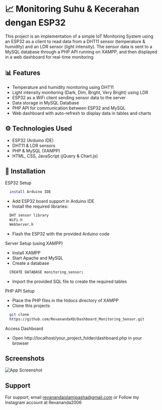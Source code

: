 
# 📈 Monitoring Suhu & Kecerahan dengan ESP32

This project is an implementation of a simple IoT Monitoring System using an ESP32 as a client to read data from a DHT11 sensor (temperature & humidity) and an LDR sensor (light intensity). The sensor data is sent to a MySQL database through a PHP API running on XAMPP, and then displayed in a web dashboard for real-time monitoring


## 📊 Features

- Temperature and humidity monitoring using DHT11
- Light intensity monitoring (Dark, Dim, Bright, Very Bright) using LDR
- ESP32 as a WiFi client sending sensor data to the server
- Data storage in MySQL Database
- PHP API for communication between ESP32 and MySQL
- Web dashboard with auto-refresh to display data in tables and charts


## ⚙️ Technologies Used

- ESP32 (Arduino IDE)
- DHT11 & LDR sensors
- PHP & MySQL (XAMPP)
- HTML, CSS, JavaScript (jQuery & Chart.js)


## 🔧 Installation

ESP32 Setup

```bash
  install Arduino IDE
```
- Add ESP32 board support in Arduino IDE
- Install the required libraries:

```bash
  DHT sensor library
  WiFi.h
  WebServer.h
```
- Flash the ESP32 with the provided Arduino code

Server Setup (using XAMPP)
- Install XAMPP
- Start Apache and MySQL
- Create a database

```bash
  CREATE DATABASE monitoring_sensor;
```
- Import the provided SQL file to create the required tables

PHP API Setup
- Place the PHP files in the htdocs directory of XAMPP
- Clone this projects

```bash
  git clone
  https://github.com/RevanandaXD/Dashboard_Monitoring_Sensor.git
```
Access Dashboard
- Open http://localhost/your_project_folder/dashboard.php in your browser

    
## Screenshots

![App Screenshot](https://i.postimg.cc/L6BbVvM5/image.png)


## Support

For support, email revanandaislamipasha@gmail.com or Follow my Instagram account at Revananda2006

